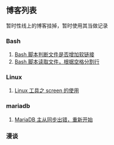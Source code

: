 ## 博客列表
暂时性线上的博客挂掉，暂时使用其当做记录

### Bash
1. [Bash 脚本判断文件是否增加软链接](bash/bash_judge_ln.md)
2. [Bash 脚本读取文件，根据空格分割行](bash/read_file_space_split.md)

### Linux
1. [Linux 工具之 screen 的使用](linux/screen.md)

### mariadb
1. [MariaDB 主从同步出错，重新开始](mariadb/percona_re_sync.md)

### 漫谈

